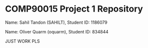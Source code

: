 # COMP90015 Project 1 Repository 

Name: Sahil Tandon (SAHILT), Student ID: 1186079

Name: Oliver Quarm (oquarm), Student ID: 834844

JUST WORK PLS

